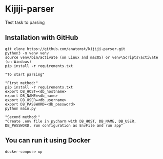# Kijiji-parser

Test task to parsing

## Installation with GitHub

```shell
git clone https://github.com/anatomst/kijiji-parser.git
python3 -m venv venv
source venv/bin/activate (on Linux and macOS) or venv\Scripts\activate (on Windows)
pip install -r requirements.txt

"To start parsing"

"First method:"
pip install -r requirements.txt  
export DB_HOST=<db_hostname>
export DB_NAME=<db_name>
export DB_USER=<db_username>
export DB_PASSWORD=<db_password>
python main.py

"Second method:"
"Create .env file in pycharm with DB_HOST, DB_NAME, DB_USER, DB_PASSWORD, run configuration as EnvFile and run app"
```

## You can run it using Docker

```shell
docker-compose up
```
